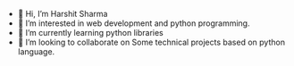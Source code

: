 - 👋 Hi, I’m Harshit Sharma
- 👀 I’m interested in web development and python programming.
- 🌱 I’m currently learning python libraries
- 💞️ I’m looking to collaborate on Some technical projects based on python language.

<!---
ErHarshuOP/ErHarshuOP is a ✨ special ✨ repository because its `README.md` (this file) appears on your GitHub profile.
You can click the Preview link to take a look at your changes.
--->
